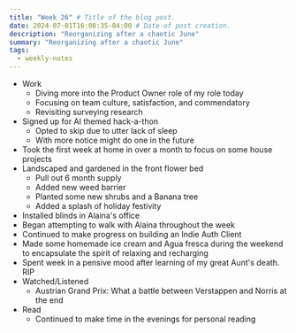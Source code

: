 ```yaml
---
title: "Week 26" # Title of the blog post.
date: 2024-07-01T16:08:35-04:00 # Date of post creation.
description: "Reorganizing after a chaotic June"
summary: "Reorganizing after a chaotic June"
tags:
  - weekly-notes
---
```


- Work
  - Diving more into the Product Owner role of my role today
  - Focusing on team culture, satisfaction, and commendatory 
  - Revisiting surveying research
- Signed up for AI themed hack-a-thon
  - Opted to skip due to utter lack of sleep
  - With more notice might do one in the future
- Took the first week at home in over a month to focus on some house projects
- Landscaped and gardened in the front flower bed
  - Pull out 6 month supply
  - Added new weed barrier
  - Planted some new shrubs and a Banana tree
  - Added a splash of holiday festivity
- Installed blinds in Alaina's office
- Began attempting to walk with Alaina throughout the week
- Continued to make progress on building an Indie Auth Client
- Made some homemade ice cream and Agua fresca during the weekend to encapsulate the spirit of relaxing and recharging
- Spent week in a pensive mood after learning of my great Aunt's death. RIP
- Watched/Listened
  - Austrian Grand Prix: What a battle between Verstappen and Norris at the end
- Read
  - Continued to make time in the evenings for personal reading
